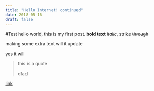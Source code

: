 ```yaml
---
title: "Hello Internet! continued"
date: 2018-05-16
draft: false
---
```


#Test 
hello world, this is my first post. 
**bold text** *italic*, strike ~~through~~

making some extra text
will it update

yes it will

> this is a quote
> 
> dfad

<!-- html comment -->

[link](http://google.com)
